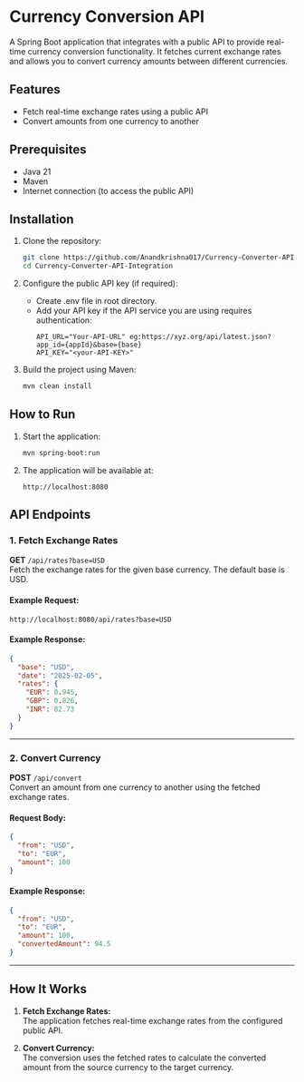 # Currency Conversion API  

A Spring Boot application that integrates with a public API to provide real-time currency conversion functionality. It fetches current exchange rates and allows you to convert currency amounts between different currencies.  

## Features  
- Fetch real-time exchange rates using a public API  
- Convert amounts from one currency to another  

## Prerequisites  
- Java 21  
- Maven  
- Internet connection (to access the public API)  

## Installation  

1. Clone the repository:  
   ```bash
   git clone https://github.com/Anandkrishna017/Currency-Converter-API-Integration.git
   cd Currency-Converter-API-Integration
   ```  

2. Configure the public API key (if required):  
   - Create .env file in root directory.  
   - Add your API key if the API service you are using requires authentication:  
     ```
     API_URL="Your-API-URL" eg:https://xyz.org/api/latest.json?app_id={appId}&base={base}
     API_KEY="<your-API-KEY>"
     ```  

3. Build the project using Maven:  
   ```bash
   mvn clean install
   ```  

## How to Run  

1. Start the application:  
   ```bash
   mvn spring-boot:run
   ```  

2. The application will be available at:  
   ```
   http://localhost:8080
   ```  

## API Endpoints  

### 1. Fetch Exchange Rates  
**GET** `/api/rates?base=USD`  
Fetch the exchange rates for the given base currency. The default base is USD.  

#### Example Request:  
```
http://localhost:8080/api/rates?base=USD
```  

#### Example Response:  
```json
{
  "base": "USD",
  "date": "2025-02-05",
  "rates": {
    "EUR": 0.945,
    "GBP": 0.826,
    "INR": 82.73
  }
}
```

---

### 2. Convert Currency  
**POST** `/api/convert`  
Convert an amount from one currency to another using the fetched exchange rates.  

#### Request Body:  
```json
{
  "from": "USD",
  "to": "EUR",
  "amount": 100
}
```  

#### Example Response:  
```json
{
  "from": "USD",
  "to": "EUR",
  "amount": 100,
  "convertedAmount": 94.5
}
```  

---

## How It Works  

1. **Fetch Exchange Rates:**  
   The application fetches real-time exchange rates from the configured public API.  

2. **Convert Currency:**  
   The conversion uses the fetched rates to calculate the converted amount from the source currency to the target currency.  


